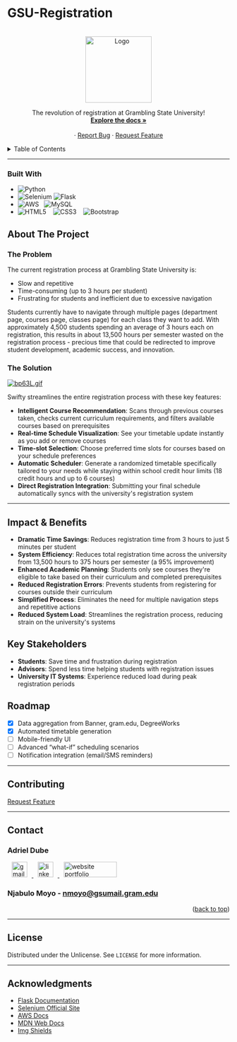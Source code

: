 # GSU-Registration

<!-- PROJECT LOGO -->
<br />
<div align="center">
  
  <a href="https://github.com/othneildrew/Best-README-Template">
    <img src="https://s6.gifyu.com/images/bp63c.png" alt="Logo" width="150" height="150">
  </a>

  <p align="center">
    The revolution of registration at Grambling State University!
    <br />
    <a href=""><strong>Explore the docs »</strong></a>
    <br />
    <br />
    &middot;
    <a href="https://github.com/othneildrew/Best-README-Template/issues/new?labels=bug&template=bug-report---.md">Report Bug</a>
    &middot;
    <a href="https://github.com/othneildrew/Best-README-Template/issues/new?labels=enhancement&template=feature-request---.md">Request Feature</a>
  </p>
</div>


<details>
  <summary>Table of Contents</summary>
  <ol>
    <li><a href="#about-the-project">About The Project</a>
      <ul>
        <li><a href="#the-problem">The Problem</a></li>
        <li><a href="#the-solution">The Solution</a></li>
        <li><a href="#technologies-used">Technologies Used</a></li>
        <li><a href="#impact--benefits">Impact & Benefits</a></li>
        <li><a href="#who-benefits">Who Benefits</a></li>
      </ul>
    </li>
    <li><a href="#roadmap">Roadmap</a></li>
    <li><a href="#contributing">Contributing</a></li>
    <li><a href="#contact">Contact</a></li>
    <li><a href="#license">License</a></li>
    <li><a href="#acknowledgments">Acknowledgments</a></li>
  </ol>
</details>


---
### Built With
* ![Python][python]
* ![Selenium][selenium] ![Flask][flask]
* ![AWS][aws] &nbsp; ![MySQL][mysql]
* ![HTML5][html5] &nbsp;&nbsp; ![CSS3][css3] &nbsp;&nbsp; ![Bootstrap][Bootstrap]
  
## About The Project

### The Problem

The current registration process at Grambling State University is:

- Slow and repetitive
- Time-consuming (up to 3 hours per student)
- Frustrating for students and inefficient due to excessive navigation

Students currently have to navigate through multiple pages (department page, courses page, classes page) for each class they want to add.
With approximately 4,500 students spending an average of 3 hours each on registration, this results in about 13,500 hours per semester wasted on the registration process - precious time that could be redirected to improve student development, academic success, and innovation.

### The Solution

[![bp63L.gif](https://s6.gifyu.com/images/bp63L.gif)](https://gifyu.com/image/bp63L)

Swifty streamlines the entire registration process with these key features:
- **Intelligent Course Recommendation**: Scans through previous courses taken, checks current curriculum requirements, and filters available courses based on prerequisites
- **Real-time Schedule Visualization**: See your timetable update instantly as you add or remove courses
- **Time-slot Selection**: Choose preferred time slots for courses based on your schedule preferences
- **Automatic Scheduler**: Generate a randomized timetable specifically tailored to your needs while staying within school credit hour limits (18 credit hours and up to 6 courses)
- **Direct Registration Integration**: Submitting your final schedule automatically syncs with the university's registration system

---

## Impact & Benefits

- **Dramatic Time Savings**: Reduces registration time from 3 hours to just 5 minutes per student
- **System Efficiency**: Reduces total registration time across the university from 13,500 hours to 375 hours per semester (a 95% improvement)
- **Enhanced Academic Planning**: Students only see courses they're eligible to take based on their curriculum and completed prerequisites
- **Reduced Registration Errors**: Prevents students from registering for courses outside their curriculum
- **Simplified Process**: Eliminates the need for multiple navigation steps and repetitive actions
- **Reduced System Load**: Streamlines the registration process, reducing strain on the university's systems

## Key Stakeholders

- **Students**: Save time and frustration during registration
- **Advisors**: Spend less time helping students with registration issues
- **University IT Systems**: Experience reduced load during peak registration periods
  
## Roadmap

- [x] Data aggregation from Banner, gram.edu, DegreeWorks  
- [x] Automated timetable generation  
- [ ] Mobile-friendly UI  
- [ ] Advanced “what-if” scheduling scenarios  
- [ ] Notification integration (email/SMS reminders)

---

## Contributing
  <a href="https://github.com/othneildrew/Best-README-Template/issues/new?labels=enhancement&template=feature-request---.md">Request Feature</a>

---

## Contact

### Adriel Dube 
<div align="left">
  <a href="mailto:adrtdube@gmail.com" target="_blank">
    <img src="https://img.shields.io/static/v1?message=Gmail&logo=gmail&label=&color=D14836&logoColor=white&labelColor=&style=for-the-badge" height="35" alt="gmail logo" hspace="10"/>
  </a>

  <a href="https://www.linkedin.com/in/adrieltdube/" target="_blank">
    <img src="https://img.shields.io/static/v1?message=LinkedIn&logo=linkedin&label=&color=0077B5&logoColor=white&labelColor=&style=for-the-badge" height="35" alt="linkedin logo" hspace="10" />
  </a>
  
  <a href="https://adrdube.github.io/" target="_blank">
    <img src="https://imgur.com/aQG90R1.png" height="35"  width="120" alt="website portfolio" hspace="10"/>
  </a>
</div>

### Njabulo Moyo - nmoyo@gsumail.gram.edu

<p align="right">(<a href="#readme-top">back to top</a>)</p>

---

## License

Distributed under the Unlicense. See `LICENSE` for more information.

---

## Acknowledgments

* [Flask Documentation](https://flask.palletsprojects.com/)  
* [Selenium Official Site](https://www.selenium.dev/)  
* [AWS Docs](https://docs.aws.amazon.com/)  
* [MDN Web Docs](https://developer.mozilla.org/)  
* [Img Shields](https://shields.io/)

  
<!-- badge definitions -->
[python]:       https://img.shields.io/badge/Python-3776AB.svg?style=for-the-badge&logo=python&logoColor=white
[selenium]:     https://img.shields.io/badge/Selenium-43B02A.svg?style=for-the-badge&logo=selenium&logoColor=white
[swift]:        https://img.shields.io/badge/Swift-FA7343.svg?style=for-the-badge&logo=swift&logoColor=white
[cpp]:          https://img.shields.io/badge/C%2B%2B-00599C.svg?style=for-the-badge&logo=c%2B%2B&logoColor=white

[aws]:          https://img.shields.io/badge/Amazon%20AWS-232F3E.svg?style=for-the-badge&logo=amazonaws&logoColor=white
[flask]:        https://img.shields.io/badge/Flask-000000.svg?style=for-the-badge&logo=flask&logoColor=white
[vscode]:       https://img.shields.io/badge/VS%20Code-007ACC.svg?style=for-the-badge&logo=visualstudiocode&logoColor=white
[xcode]:        https://img.shields.io/badge/Xcode-147EFB.svg?style=for-the-badge&logo=xcode&logoColor=white

[mysql]:        https://img.shields.io/badge/MySQL-4479A1.svg?style=for-the-badge&logo=mysql&logoColor=white
[postgresql]:   https://img.shields.io/badge/PostgreSQL-336791.svg?style=for-the-badge&logo=postgresql&logoColor=white
[mongodb]:      https://img.shields.io/badge/MongoDB-47A248.svg?style=for-the-badge&logo=mongodb&logoColor=white
[html5]:        https://img.shields.io/badge/HTML5-E34F26.svg?style=for-the-badge&logo=html5&logoColor=white
[css3]:         https://img.shields.io/badge/CSS3-1572B6.svg?style=for-the-badge&logo=css3&logoColor=white
[Bootstrap]:    https://img.shields.io/badge/Bootstrap-563D7C.svg?style=for-the-badge&logo=bootstrap&logoColor=white

